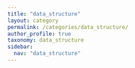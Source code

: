 ```yaml
---
title: "data_structure"
layout: category
permalink: /categories/data_structure/
author_profile: true
taxonomy: data_structure
sidebar:
  nav: "data_structure"
---
```

